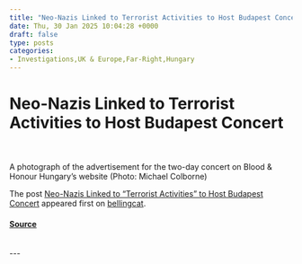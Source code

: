 ```yaml
---
title: "Neo-Nazis Linked to Terrorist Activities to Host Budapest Concert"
date: Thu, 30 Jan 2025 10:04:28 +0000
draft: false
type: posts
categories: 
- Investigations,UK & Europe,Far-Right,Hungary
---
```

# Neo-Nazis Linked to Terrorist Activities to Host Budapest Concert

<br/>

<br/>
A photograph of the advertisement for the two-day concert on Blood & Honour Hungary’s website (Photo: Michael Colborne)

The post [Neo-Nazis Linked to “Terrorist Activities” to Host Budapest Concert](https://www.bellingcat.com/news/2025/01/30/neo-nazis-linked-to-terrorist-activities-to-host-budapest-concert/) appeared first on [bellingcat](https://www.bellingcat.com).

#### [Source](https://www.bellingcat.com/news/2025/01/30/neo-nazis-linked-to-terrorist-activities-to-host-budapest-concert/)

<br/>
---
